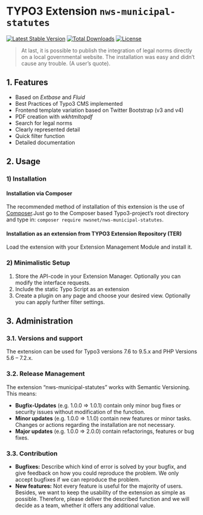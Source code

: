 # TYPO3 Extension ``nws-municipal-statutes``

[![Latest Stable Version](https://poser.pugx.org/nwsnet/nws-municipal-statutes/v/stable)](https://packagist.org/packages/nwsnet/nws-municipal-statutes)
[![Total Downloads](https://poser.pugx.org/nwsnet/nws-municipal-statutes/downloads)](https://packagist.org/packages/nwsnet/nws-municipal-statutes)
[![License](https://poser.pugx.org/nwsnet/nws-municipal-statutes/license)](https://packagist.org/packages/nwsnet/nws-municipal-statutes)

> At last, it is possible to publish the integration of legal norms directly on a local governmental website. The installation was easy and didn’t cause any trouble. (A user’s quote).

## 1. Features

-	Based on _Extbase_ and _Fluid_
-	Best Practices of Typo3 CMS implemented
-	Frontend template variation based on Twitter Bootstrap (v3 and v4)
-	PDF creation with _wkhtmltopdf_
-	Search for legal norms
-	Clearly represented detail 
-	Quick filter function
-	Detailed documentation

## 2. Usage

### 1) Installation

#### Installation via Composer

The recommended method of installation of this extension is the use of  [Composer][1].Just go to the Composer based Typo3-project’s root directory and type in: `composer require nwsnet/nws-municipal-statutes`. 

#### Installation as an extension from TYPO3 Extension Repository (TER)

Load the extension with your Extension Management Module and install it.

### 2) Minimalistic Setup

1) Store the API-code in your Extension Manager. Optionally you can modify the interface requests.
2) Include the static Typo Script as an extension
3) Create a plugin on any page and choose your desired view. Optionally you can apply further filter settings.

## 3. Administration

### 3.1. Versions and support

The extension can be used for Typo3 versions 7.6 to 9.5.x and PHP Versions 5.6 – 7.2.x.

### 3.2. Release Management

The extension “nws-municipal-statutes” works with Semantic Versioning. This means:
- **Bugfix-Updates** (e.g. 1.0.0 => 1.0.1) contain only minor bug fixes or security issues without modification of the function.
- **Minor updates** (e.g. 1.0.0 => 1.1.0) contain new features or minor tasks. Changes or actions regarding the installation are not necessary.
- **Major updates** (e.g. 1.0.0 => 2.0.0) contain refactorings, features or bug fixes.

### 3.3. Contribution

- **Bugfixes:** Describe which kind of error is solved by your bugfix, and give feedback on how you could reproduce the problem. We only accept bugfixes if we can reproduce the problem.
- **New features:** Not every feature is useful for the majority of users. Besides, we want to keep the usability of the extension as simple as possible. Therefore, please deliver the described function and we will decide as a team, whether it offers any additional value.


[1]: https://getcomposer.org/